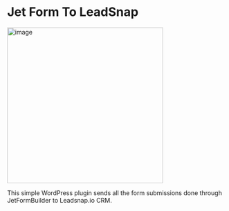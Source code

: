 # Jet Form To LeadSnap

<img width="360" alt="image" src="https://github.com/user-attachments/assets/c9bd4b31-9b33-4b3b-a380-9d63a2ec432a">

This simple WordPress plugin sends all the form submissions done through JetFormBuilder to Leadsnap.io CRM.
